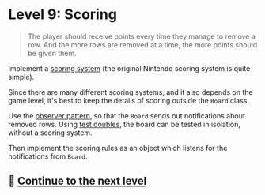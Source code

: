 # Level 9: Scoring

> The player should receive points every time they manage to remove a row. And the more rows are removed at a time, the
> more points should be given them.

Implement a [scoring system](https://tetris.fandom.com/wiki/Scoring) (the original Nintendo scoring system is quite
simple).

Since there are many different scoring systems, and it also depends on the game level, it's best to keep the details of
scoring outside the `Board` class.

Use the [observer pattern](https://refactoring.guru/design-patterns/observer), so that the `Board` sends out
notifications about removed rows.
Using [test doubles](https://jesusvalerareales.medium.com/testing-with-test-doubles-7c3abb9eb3f2), the board can be
tested in isolation, without a scoring system.

Then implement the scoring rules as an object which listens for the notifications from `Board`.

## 🚀 [Continue to the next level](level-10.md)
